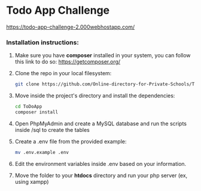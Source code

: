 # Todo App Challenge

https://todo-app-challenge-2.000webhostapp.com/


### Installation instructions:

1. Make sure you have **composer** installed in your system, you can follow this link to do so: https://getcomposer.org/

2. Clone the repo in your local filesystem:
   
    ```sh
    git clone https://github.com/Online-directory-for-Private-Schools/ToDoApp.git
    ```

3. Move inside the project's directory and install the dependencies:
   
   ```bash
   cd ToDoApp
   composer install
   ```

4. Open PhpMyAdmin and create a MySQL database and run the scripts inside /sql to create the tables

5. Create a .env file from the provided example:
   
   ```bash
   mv .env.example .env 
   ```

6. Edit the environment variables inside .env based on your information.

7. Move the folder to your **htdocs** directory and run your php server (ex, using xampp)
